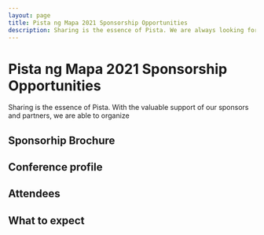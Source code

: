 ```yaml
---
layout: page
title: Pista ng Mapa 2021 Sponsorship Opportunities
description: Sharing is the essence of Pista. We are always looking for partners who would like to help us make the Pista a success.
---
```

<h1 class="color-pnm-blue mb-4">Pista ng Mapa 2021 Sponsorship Opportunities</h1>

Sharing is the essence of Pista. With the valuable support of our sponsors and partners, we are able to organize 

## Sponsorhip Brochure


## Conference profile


## Attendees


## What to expect